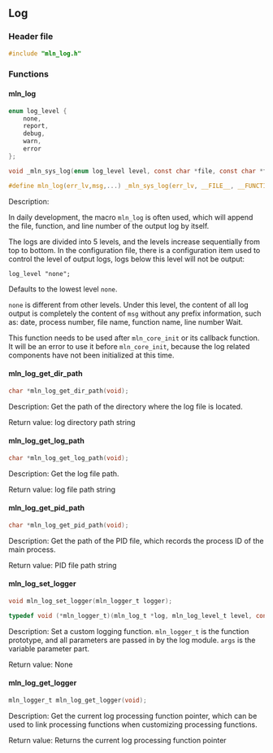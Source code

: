 ## Log



### Header file

```c
#include "mln_log.h"
```



### Functions



#### mln_log

```c
enum log_level {
    none,
    report,
    debug,
    warn,
    error
};

void _mln_sys_log(enum log_level level, const char *file, const char *func, int line, char *msg, ...);

#define mln_log(err_lv,msg,...) _mln_sys_log(err_lv, __FILE__, __FUNCTION__, __LINE__, msg, ## __VA_ARGS__)
```

Description:

In daily development, the macro `mln_log` is often used, which will append the file, function, and line number of the output log by itself.

The logs are divided into 5 levels, and the levels increase sequentially from top to bottom. In the configuration file, there is a configuration item used to control the level of output logs, logs below this level will not be output:

```
log_level "none";
```

Defaults to the lowest level `none`.

`none` is different from other levels. Under this level, the content of all log output is completely the content of `msg` without any prefix information, such as: date, process number, file name, function name, line number Wait.

This function needs to be used after `mln_core_init` or its callback function. It will be an error to use it before `mln_core_init`, because the log related components have not been initialized at this time.



#### mln_log_get_dir_path

```c
char *mln_log_get_dir_path(void);
```

Description: Get the path of the directory where the log file is located.

Return value: log directory path string



#### mln_log_get_log_path

```c
char *mln_log_get_log_path(void);
```

Description: Get the log file path.

Return value: log file path string



#### mln_log_get_pid_path

```c
char *mln_log_get_pid_path(void);
```

Description: Get the path of the PID file, which records the process ID of the main process.

Return value: PID file path string



#### mln_log_set_logger

```c
void mln_log_set_logger(mln_logger_t logger);

typedef void (*mln_logger_t)(mln_log_t *log, mln_log_level_t level, const char *filename, const char *funcname, int line, char *fmt, va_list args);
```

Description: Set a custom logging function. `mln_logger_t` is the function prototype, and all parameters are passed in by the log module. `args` is the variable parameter part.

Return value: None



#### mln_log_get_logger

```c
mln_logger_t mln_log_get_logger(void);
```

Description: Get the current log processing function pointer, which can be used to link processing functions when customizing processing functions.

Return value: Returns the current log processing function pointer